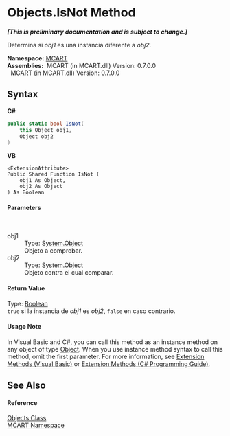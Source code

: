 # Objects.IsNot Method 
 _**\[This is preliminary documentation and is subject to change.\]**_

Determina si *obj1* es una instancia diferente a *obj2*.

**Namespace:**&nbsp;<a href="89e7854f-fe6f-d208-fb0c-b17953422852">MCART</a><br />**Assemblies:**&nbsp;&nbsp;MCART (in MCART.dll) Version: 0.7.0.0<br />&nbsp;&nbsp;MCART (in MCART.dll) Version: 0.7.0.0<br />

## Syntax

**C#**<br />
``` C#
public static bool IsNot(
	this Object obj1,
	Object obj2
)
```

**VB**<br />
``` VB
<ExtensionAttribute>
Public Shared Function IsNot ( 
	obj1 As Object,
	obj2 As Object
) As Boolean
```


#### Parameters
&nbsp;<dl><dt>obj1</dt><dd>Type: <a href="http://msdn2.microsoft.com/es-es/library/e5kfa45b" target="_blank">System.Object</a><br />Objeto a comprobar.</dd><dt>obj2</dt><dd>Type: <a href="http://msdn2.microsoft.com/es-es/library/e5kfa45b" target="_blank">System.Object</a><br />Objeto contra el cual comparar.</dd></dl>

#### Return Value
Type: <a href="http://msdn2.microsoft.com/es-es/library/a28wyd50" target="_blank">Boolean</a><br />`true` si la instancia de *obj1* es *obj2*, `false` en caso contrario.

#### Usage Note
In Visual Basic and C#, you can call this method as an instance method on any object of type <a href="http://msdn2.microsoft.com/es-es/library/e5kfa45b" target="_blank">Object</a>. When you use instance method syntax to call this method, omit the first parameter. For more information, see <a href="http://msdn.microsoft.com/en-us/library/bb384936.aspx">Extension Methods (Visual Basic)</a> or <a href="http://msdn.microsoft.com/en-us/library/bb383977.aspx">Extension Methods (C# Programming Guide)</a>.

## See Also


#### Reference
<a href="bed01b44-1ba8-b02e-7f19-0855e84b8dbd">Objects Class</a><br /><a href="89e7854f-fe6f-d208-fb0c-b17953422852">MCART Namespace</a><br />